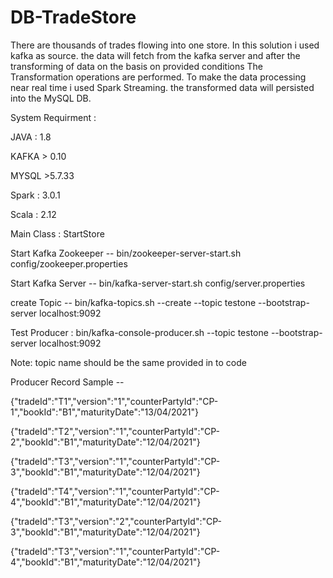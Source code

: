 # DB-TradeStore
There are thousands of trades flowing into one store. In this solution i used kafka as source.
the data will fetch from the kafka server and after the transforming of data on the basis on provided conditions
The Transformation operations are performed.
To make the data processing near real time i used Spark Streaming.
the transformed data will persisted into the MySQL DB.


System Requirment :

JAVA : 1.8

KAFKA > 0.10

MYSQL >5.7.33

Spark : 3.0.1

Scala : 2.12

Main Class : 
StartStore

Start Kafka Zookeeper --  bin/zookeeper-server-start.sh config/zookeeper.properties

Start Kafka Server -- bin/kafka-server-start.sh config/server.properties

create Topic -- bin/kafka-topics.sh --create --topic testone --bootstrap-server localhost:9092

Test Producer : bin/kafka-console-producer.sh --topic testone --bootstrap-server localhost:9092

Note: topic name should be the same provided in to code

Producer Record Sample -- 

{"tradeId":"T1","version":"1","counterPartyId":"CP-1","bookId":"B1","maturityDate":"13/04/2021"}

{"tradeId":"T2","version":"1","counterPartyId":"CP-2","bookId":"B1","maturityDate":"12/04/2021"}

{"tradeId":"T3","version":"1","counterPartyId":"CP-3","bookId":"B1","maturityDate":"12/04/2021"}

{"tradeId":"T4","version":"1","counterPartyId":"CP-4","bookId":"B1","maturityDate":"12/04/2021"}

{"tradeId":"T3","version":"2","counterPartyId":"CP-3","bookId":"B1","maturityDate":"12/04/2021"}

{"tradeId":"T3","version":"1","counterPartyId":"CP-4","bookId":"B1","maturityDate":"12/04/2021"}
